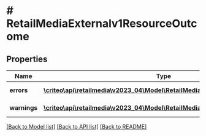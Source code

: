 # # RetailMediaExternalv1ResourceOutcome

## Properties

Name | Type | Description | Notes
------------ | ------------- | ------------- | -------------
**errors** | [**\criteo\api\retailmedia\v2023_04\Model\RetailMediaExternalv1ProblemDetails[]**](RetailMediaExternalv1ProblemDetails.md) |  | [optional] [readonly]
**warnings** | [**\criteo\api\retailmedia\v2023_04\Model\RetailMediaExternalv1ProblemDetails[]**](RetailMediaExternalv1ProblemDetails.md) |  | [optional] [readonly]

[[Back to Model list]](../../README.md#models) [[Back to API list]](../../README.md#endpoints) [[Back to README]](../../README.md)
